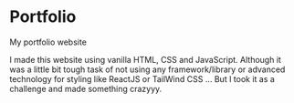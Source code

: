 # Portfolio
My portfolio website

I made this website using vanilla HTML, CSS and JavaScript. Although it was a little bit tough task of not using any framework/library or advanced technology for styling like ReactJS or TailWind CSS ... But I took it as a challenge and made something crazyyy.
